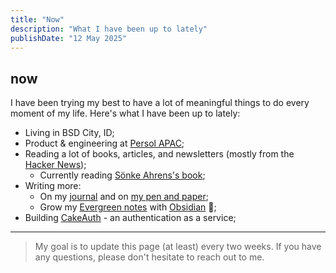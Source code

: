 ```yaml
---
title: "Now"
description: "What I have been up to lately"
publishDate: "12 May 2025"
---
```


## now

I have been trying my best to have a lot of meaningful things to do every moment of my life. Here's what I have been up to lately:

- Living in BSD City, ID;
- Product & engineering at [Persol APAC](https://www.persol-group.co.jp/en/);
- Reading a lot of books, articles, and newsletters (mostly from the [Hacker News](https://news.ycombinator.com));
  - Currently reading [Sönke Ahrens's book](https://www.goodreads.com/book/show/34507927-how-to-take-smart-notes);
- Writing more:
  - On my [journal](https://hisam.dev/journals) and on [my pen and paper](https://hisam.dev/uses);
  - Grow my [Evergreen notes](https://notes.andymatuschak.org/Evergreen_notes) with [Obsidian](https://obsidian.md) 🌱;
- Building [CakeAuth](https://cakeauth.com) - an authentication as a service;

---

> My goal is to update this page (at least) every two weeks. If you have any questions, please don't hesitate to reach out to me.
